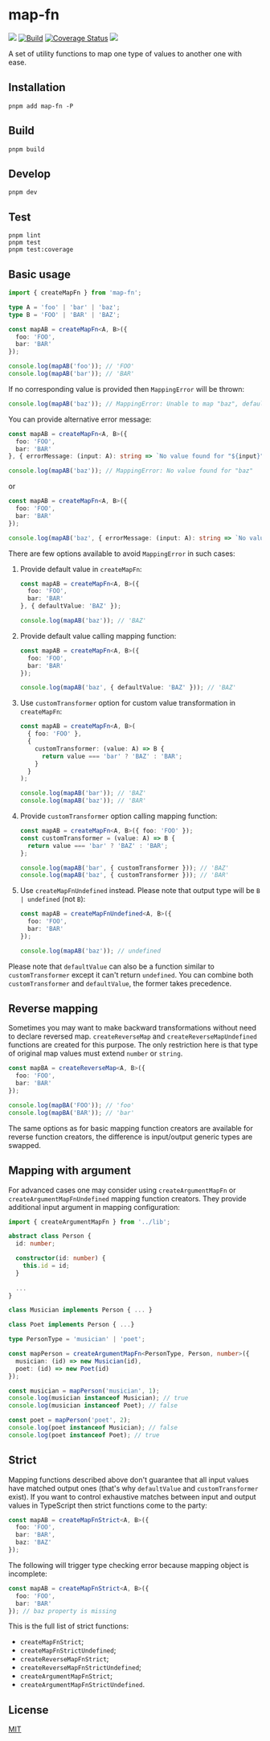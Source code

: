 # map-fn

[![](https://img.shields.io/npm/v/map-fn)](https://www.npmjs.com/package/map-fn)
[![Build](https://github.com/ezze/map-fn/actions/workflows/main.yml/badge.svg)](https://github.com/ezze/map-fn/actions/workflows/main.yml)
[![Coverage Status](https://coveralls.io/repos/github/ezze/map-fn/badge.svg)](https://coveralls.io/github/ezze/map-fn)
[![](https://img.shields.io/github/license/ezze/map-fn)](https://github.com/ezze/map-fn/blob/HEAD/LICENSE.md)

A set of utility functions to map one type of values to another one with ease.

## Installation

```
pnpm add map-fn -P
```

## Build

```
pnpm build
```

## Develop

```
pnpm dev
```

## Test

```
pnpm lint
pnpm test
pnpm test:coverage
```

## Basic usage

```typescript
import { createMapFn } from 'map-fn';

type A = 'foo' | 'bar' | 'baz';
type B = 'FOO' | 'BAR' | 'BAZ';

const mapAB = createMapFn<A, B>({
  foo: 'FOO',
  bar: 'BAR'
});

console.log(mapAB('foo')); // 'FOO'
console.log(mapAB('bar')); // 'BAR'
```

If no corresponding value is provided then `MappingError` will be thrown:

```typescript
console.log(mapAB('baz')); // MappingError: Unable to map "baz", default value is not provided
```

You can provide alternative error message:

```typescript
const mapAB = createMapFn<A, B>({
  foo: 'FOO',
  bar: 'BAR'
}, { errorMessage: (input: A): string => `No value found for "${input}"` });

console.log(mapAB('baz')); // MappingError: No value found for "baz" 
```

or

```typescript
const mapAB = createMapFn<A, B>({
  foo: 'FOO',
  bar: 'BAR'
});

console.log(mapAB('baz', { errorMessage: (input: A): string => `No value found for "${input}"` })); // Mapping error: No value found for "baz"
```

There are few options available to avoid `MappingError` in such cases:

1. Provide default value in `createMapFn`:

   ```typescript
   const mapAB = createMapFn<A, B>({
     foo: 'FOO',
     bar: 'BAR'
   }, { defaultValue: 'BAZ' });
   
   console.log(mapAB('baz')); // 'BAZ'
   ```

2. Provide default value calling mapping function:

   ```typescript
   const mapAB = createMapFn<A, B>({
     foo: 'FOO',
     bar: 'BAR'
   });
   
   console.log(mapAB('baz', { defaultValue: 'BAZ' })); // 'BAZ'
   ```
   
3. Use `customTransformer` option for custom value transformation in `createMapFn`:

   ```typescript
   const mapAB = createMapFn<A, B>(
     { foo: 'FOO' },
     {
       customTransformer: (value: A) => B {
         return value === 'bar' ? 'BAZ' : 'BAR';
       }
     }
   );
   
   console.log(mapAB('bar')); // 'BAZ'
   console.log(mapAB('baz')); // 'BAR'
   ```
   
4. Provide `customTransformer` option calling mapping function:

   ```typescript
   const mapAB = createMapFn<A, B>({ foo: 'FOO' });
   const customTransformer = (value: A) => B {
     return value === 'bar' ? 'BAZ' : 'BAR';
   };
   
   console.log(mapAB('bar', { customTransformer })); // 'BAZ'
   console.log(mapAB('baz', { customTransformer })); // 'BAR'
   ```

5. Use `createMapFnUndefined` instead. Please note that output type will be `B | undefined` (not `B`):

   ```typescript
   const mapAB = createMapFnUndefined<A, B>({
     foo: 'FOO',
     bar: 'BAR'
   });
   
   console.log(mapAB('baz')); // undefined
   ```
   
Please note that `defaultValue` can also be a function similar to `customTransformer` except it can't return `undefined`. You can combine both `customTransformer` and `defaultValue`, the former takes precedence.
   
## Reverse mapping

Sometimes you may want to make backward transformations without need to declare reversed map. `createReverseMap` and `createReverseMapUndefined` functions are created for this purpose. The only restriction here is that type of original map values must extend `number` or `string`.

```typescript
const mapBA = createReverseMap<A, B>({
  foo: 'FOO',
  bar: 'BAR'
});

console.log(mapBA('FOO')); // 'foo'
console.log(mapBA('BAR')); // 'bar'
```

The same options as for basic mapping function creators are available for reverse function creators, the difference is input/output generic types are swapped.

## Mapping with argument

For advanced cases one may consider using `createArgumentMapFn` or `createArgumentMapFnUndefined` mapping function creators. They provide additional input argument in mapping configuration:

```typescript
import { createArgumentMapFn } from '../lib';

abstract class Person {
  id: number;

  constructor(id: number) {
    this.id = id;
  }
  
  ...
}

class Musician implements Person { ... }

class Poet implements Person { ...}

type PersonType = 'musician' | 'poet';

const mapPerson = createArgumentMapFn<PersonType, Person, number>({
  musician: (id) => new Musician(id),
  poet: (id) => new Poet(id)
});

const musician = mapPerson('musician', 1);
console.log(musician instanceof Musician); // true
console.log(musician instanceof Poet); // false

const poet = mapPerson('poet', 2);
console.log(poet instanceof Musician); // false
console.log(poet instanceof Poet); // true
```

## Strict

Mapping functions described above don't guarantee that all input values have matched output ones (that's why `defaultValue` and `customTransformer` exist). If you want to control exhaustive matches between input and output values in TypeScript then strict functions come to the party:

```typescript
const mapAB = createMapFnStrict<A, B>({
  foo: 'FOO',
  bar: 'BAR',
  baz: 'BAZ'
});
```

The following will trigger type checking error because mapping object is incomplete:

```typescript
const mapAB = createMapFnStrict<A, B>({
  foo: 'FOO',
  bar: 'BAR'
}); // baz property is missing
```

This is the full list of strict functions:

- `createMapFnStrict`;
- `createMapFnStrictUndefined`;
- `createReverseMapFnStrict`;
- `createReverseMapFnStrictUndefined`;
- `createArgumentMapFnStrict`;
- `createArgumentMapFnStrictUndefined`.

## License

[MIT](LICENSE.md)
